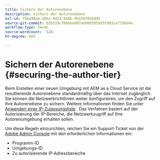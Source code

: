```yaml
---
title: Sichern der Autorenebene
description: Sichern der Autorenebene
exl-id: f5be90a4-266a-4d23-8e8b-94156f0264d5
source-git-commit: b2b319cf06bbad07add092059d3f093ce7336d4e
workflow-type: tm+mt
source-wordcount: '124'
ht-degree: 66%

---
```


# Sichern der Autorenebene {#securing-the-author-tier}

Beim Erstellen einer neuen Umgebung mit AEM as a Cloud Service ist die resultierende Autorenebene standardmäßig über das Internet zugänglich. Sie können die Netzwerkrichtlinien weiter konfigurieren, um den Zugriff auf Ihre Autorenebene zu sichern. Weitere Informationen finden Sie unter [Anwenden einer IP-Zulassungsliste](https://experienceleague.adobe.com/docs/experience-manager-cloud-service/implementing/using-cloud-manager/ip-allow-lists/apply-allow-list.html?lang=en) . Das Verfahren basiert auf der Autorisierung der IP-Bereiche, die Netzwerkzugriff auf Ihre Autorenumgebung erhalten sollen.

Um diese Regeln einzurichten, reichen Sie ein Support-Ticket von der [Adobe Admin Console](https://adminconsole.adobe.com/) mit den erforderlichen Informationen ein:

* Programm-ID
* Umgebungs-ID
* Zu autorisierende IP-Adressbereiche

